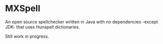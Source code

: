 # MXSpell
An open source spellchecker written in Java with no dependencies -except JDK- that uses Hunspell dictionaries.

Still work in progress.
